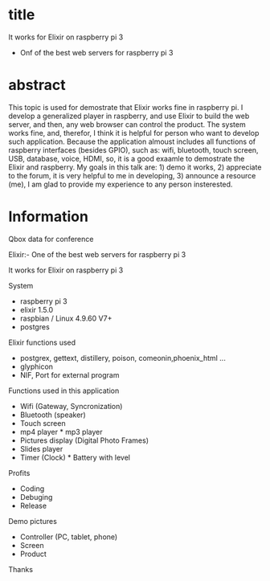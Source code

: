 # title
  It works for Elixir on raspberry pi 3
  - Onf of the best web servers for raspberry pi 3
  
# abstract
  This topic is used for demostrate that Elixir works fine in raspberry pi. I develop a generalized player in raspberry, and use Elixir to build the web server, and then, any web browser can control the product. The system works fine, and, therefor, I think it is helpful for person who want to develop such application. Because the application almoust includes all functions of raspberry interfaces (besides GPIO), such as: wifi, bluetooth, touch screen, USB, database, voice, HDMI, so, it is a good exaamle to demostrate the Elixir and raspberry. My goals in this talk are: 1) demo it works, 2) appreciate to the forum, it is very helpful to me in developing, 3) announce a resource (me), I am glad to provide my experience to any person insterested.
  
# Information
Qbox data for conference

Elixir:- One of the best web servers for raspberry pi 3

It works for Elixir on raspberry pi 3

System
* raspberry pi 3
* elixir 1.5.0
* raspbian / Linux 4.9.60 V7+
* postgres

Elixir functions used
* postgrex, gettext, distillery, poison, comeonin,phoenix_html ...
* glyphicon
* NIF, Port for external program

Functions used in this application
* Wifi (Gateway, Syncronization)
* Bluetooth (speaker)
* Touch screen
* mp4 player
* mp3 player
* Pictures display (Digital Photo Frames)
* Slides player
* Timer (Clock)
* Battery with level

Profits 
* Coding 
* Debuging
* Release

Demo pictures
* Controller (PC, tablet, phone)
* Screen
* Product

Thanks
